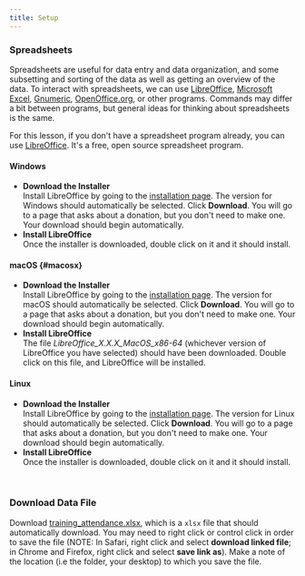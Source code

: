 ```yaml
---
title: Setup
---
```


### Spreadsheets

Spreadsheets are useful for data entry and data organization, and some
subsetting and sorting of the data as well as getting an overview of the
data. To interact with spreadsheets, we can use
[LibreOffice](https://www.libreoffice.org), [Microsoft
Excel](https://products.office.com/en-us/excel),
[Gnumeric](https://www.gnumeric.org),
[OpenOffice.org](https://www.openoffice.org), or other programs.
Commands may differ a bit between programs, but general ideas for
thinking about spreadsheets is the same.

For this lesson, if you don't have a spreadsheet program already, you
can use [LibreOffice](https://www.libreoffice.org). It's a free, open
source spreadsheet program.

<div class="col-md-4" markdown="1">

#### Windows

- **Download the Installer**  
  Install LibreOffice by going to the [installation
  page](https://www.libreoffice.org/download/libreoffice-fresh/). The
  version for Windows should automatically be selected. Click
  **Download**. You will go to a page that asks about a
  donation, but you don't need to make one. Your download should begin
  automatically.
- **Install LibreOffice**  
  Once the installer is downloaded, double click on it and it should
  install.

</div>

<div class="col-md-4" markdown="1">

#### macOS {#macosx}

- **Download the Installer**  
  Install LibreOffice by going to the [installation
  page](https://www.libreoffice.org/download/libreoffice-fresh/). The
  version for macOS should automatically be selected. Click
  **Download**. You will go to a page that asks about a
  donation, but you don't need to make one. Your download should begin
  automatically.
- **Install LibreOffice**  
  The file *LibreOffice\_X.X.X\_MacOS\_x86-64* (whichever version of LibreOffice you have selected) should have been
  downloaded. Double click on this file, and LibreOffice will be
  installed.

</div>

<div class="col-md-4" markdown="1">

#### Linux

- **Download the Installer**  
  Install LibreOffice by going to the [installation
  page](https://www.libreoffice.org/download/libreoffice-fresh/). The
  version for Linux should automatically be selected. Click **Download**. You will go to a page that asks about a donation,
  but you don't need to make one. Your download should begin
  automatically.
- **Install LibreOffice**  
  Once the installer is downloaded, double click on it and it should
  install.

</div>

      
     
     
     

### Download Data File

Download [training\_attendance.xlsx](data/training_attendance.xlsx), which is a `xlsx` file that should automatically download. You may need to right click or control click in order to save the file (NOTE: In Safari, right click and select **download linked file**; in Chrome and Firefox, right click and select **save link as**). Make a note of the location (i.e the folder, your desktop) to which you save the file.


